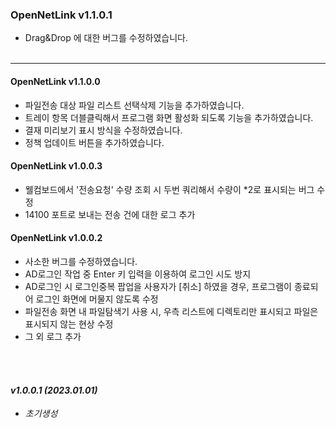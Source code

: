 
<!--Markdown 참고사항
	# 의 갯수에 따라 H1~ 로 폰트 크기 조절 가능
	_를 사용하면 기울임 가능	
	*** 로 나눔선 추가 가능
-->

### OpenNetLink v1.1.0.1
- Drag&Drop 에 대한 버그를 수정하였습니다.
<br><br>
***
#### OpenNetLink v1.1.0.0
- 파일전송 대상 파일 리스트 선택삭제 기능을 추가하였습니다.
- 트레이 항목 더블클릭해서 프로그램 화면 활성화 되도록 기능을 추가하였습니다.
- 결재 미리보기 표시 방식을 수정하였습니다.
- 정책 업데이트 버튼을 추가하였습니다.

#### OpenNetLink v1.0.0.3
- 웰컴보드에서 '전송요청' 수량 조회 시 두번 쿼리해서 수량이 *2로 표시되는 버그 수정
- 14100 포트로 보내는 전송 건에 대한 로그 추가

#### OpenNetLink v1.0.0.2
- 사소한 버그를 수정하였습니다.
- AD로그인 작업 중 Enter 키 입력을 이용하여 로그인 시도 방지
- AD로그인 시 로그인중복 팝업을 사용자가 [취소] 하였을 경우, 프로그램이 종료되어 로그인 화면에 머물지 않도록 수정
- 파일전송 화면 내 파일탐색기 사용 시, 우측 리스트에 디렉토리만 표시되고 파일은 표시되지 않는 현상 수정
- 그 외 로그 추가

<br><br>
#### _v1.0.0.1      (2023.01.01)_
- _초기생성_

